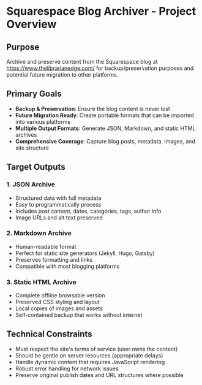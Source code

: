 # Squarespace Blog Archiver - Project Overview

## Purpose

Archive and preserve content from the Squarespace blog at https://www.thelibrarianedge.com/ for backup/preservation purposes and potential future migration to other platforms.

## Primary Goals

- **Backup & Preservation**: Ensure the blog content is never lost
- **Future Migration Ready**: Create portable formats that can be imported into various platforms
- **Multiple Output Formats**: Generate JSON, Markdown, and static HTML archives
- **Comprehensive Coverage**: Capture blog posts, metadata, images, and site structure

## Target Outputs

### 1. JSON Archive

- Structured data with full metadata
- Easy to programmatically process
- Includes post content, dates, categories, tags, author info
- Image URLs and alt text preserved

### 2. Markdown Archive

- Human-readable format
- Perfect for static site generators (Jekyll, Hugo, Gatsby)
- Preserves formatting and links
- Compatible with most blogging platforms

### 3. Static HTML Archive

- Complete offline browsable version
- Preserved CSS styling and layout
- Local copies of images and assets
- Self-contained backup that works without internet

## Technical Constraints

- Must respect the site's terms of service (user owns the content)
- Should be gentle on server resources (appropriate delays)
- Handle dynamic content that requires JavaScript rendering
- Robust error handling for network issues
- Preserve original publish dates and URL structures where possible

